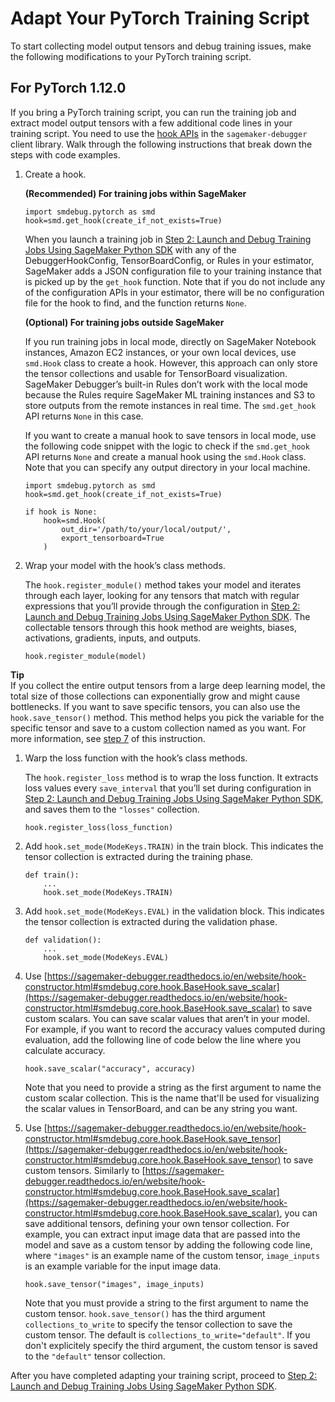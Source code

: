 # Adapt Your PyTorch Training Script<a name="debugger-modify-script-pytorch"></a>

To start collecting model output tensors and debug training issues, make the following modifications to your PyTorch training script\.

## For PyTorch 1\.12\.0<a name="debugger-modify-script-pytorch-1-12-0"></a>

If you bring a PyTorch training script, you can run the training job and extract model output tensors with a few additional code lines in your training script\. You need to use the [hook APIs](https://sagemaker-debugger.readthedocs.io/en/website/hook-api.html) in the `sagemaker-debugger` client library\. Walk through the following instructions that break down the steps with code examples\.

1. Create a hook\.

   **\(Recommended\) For training jobs within SageMaker**

   ```
   import smdebug.pytorch as smd
   hook=smd.get_hook(create_if_not_exists=True)
   ```

   When you launch a training job in [Step 2: Launch and Debug Training Jobs Using SageMaker Python SDK](debugger-configuration-for-debugging.md) with any of the DebuggerHookConfig, TensorBoardConfig, or Rules in your estimator, SageMaker adds a JSON configuration file to your training instance that is picked up by the `get_hook` function\. Note that if you do not include any of the configuration APIs in your estimator, there will be no configuration file for the hook to find, and the function returns `None`\.

   **\(Optional\) For training jobs outside SageMaker**

   If you run training jobs in local mode, directly on SageMaker Notebook instances, Amazon EC2 instances, or your own local devices, use `smd.Hook` class to create a hook\. However, this approach can only store the tensor collections and usable for TensorBoard visualization\. SageMaker Debugger’s built\-in Rules don’t work with the local mode because the Rules require SageMaker ML training instances and S3 to store outputs from the remote instances in real time\. The `smd.get_hook` API returns `None` in this case\. 

   If you want to create a manual hook to save tensors in local mode, use the following code snippet with the logic to check if the `smd.get_hook` API returns `None` and create a manual hook using the `smd.Hook` class\. Note that you can specify any output directory in your local machine\.

   ```
   import smdebug.pytorch as smd
   hook=smd.get_hook(create_if_not_exists=True)
   
   if hook is None:
       hook=smd.Hook(
           out_dir='/path/to/your/local/output/',
           export_tensorboard=True
       )
   ```

1. Wrap your model with the hook’s class methods\.

   The `hook.register_module()` method takes your model and iterates through each layer, looking for any tensors that match with regular expressions that you’ll provide through the configuration in [Step 2: Launch and Debug Training Jobs Using SageMaker Python SDK](debugger-configuration-for-debugging.md)\. The collectable tensors through this hook method are weights, biases, activations, gradients, inputs, and outputs\.

   ```
   hook.register_module(model)
   ```
**Tip**  
If you collect the entire output tensors from a large deep learning model, the total size of those collections can exponentially grow and might cause bottlenecks\. If you want to save specific tensors, you can also use the `hook.save_tensor()` method\. This method helps you pick the variable for the specific tensor and save to a custom collection named as you want\. For more information, see [step 7](#debugger-modify-script-pytorch-save-custom-tensor) of this instruction\.

1. Warp the loss function with the hook’s class methods\.

   The `hook.register_loss` method is to wrap the loss function\. It extracts loss values every `save_interval` that you’ll set during configuration in [Step 2: Launch and Debug Training Jobs Using SageMaker Python SDK](debugger-configuration-for-debugging.md), and saves them to the `"losses"` collection\.

   ```
   hook.register_loss(loss_function)
   ```

1. Add `hook.set_mode(ModeKeys.TRAIN)` in the train block\. This indicates the tensor collection is extracted during the training phase\.

   ```
   def train():
       ...
       hook.set_mode(ModeKeys.TRAIN)
   ```

1. Add `hook.set_mode(ModeKeys.EVAL)` in the validation block\. This indicates the tensor collection is extracted during the validation phase\.

   ```
   def validation():
       ...
       hook.set_mode(ModeKeys.EVAL)
   ```

1. Use [https://sagemaker-debugger.readthedocs.io/en/website/hook-constructor.html#smdebug.core.hook.BaseHook.save_scalar](https://sagemaker-debugger.readthedocs.io/en/website/hook-constructor.html#smdebug.core.hook.BaseHook.save_scalar) to save custom scalars\. You can save scalar values that aren’t in your model\. For example, if you want to record the accuracy values computed during evaluation, add the following line of code below the line where you calculate accuracy\.

   ```
   hook.save_scalar("accuracy", accuracy)
   ```

   Note that you need to provide a string as the first argument to name the custom scalar collection\. This is the name that'll be used for visualizing the scalar values in TensorBoard, and can be any string you want\.

1. <a name="debugger-modify-script-pytorch-save-custom-tensor"></a>Use [https://sagemaker-debugger.readthedocs.io/en/website/hook-constructor.html#smdebug.core.hook.BaseHook.save_tensor](https://sagemaker-debugger.readthedocs.io/en/website/hook-constructor.html#smdebug.core.hook.BaseHook.save_tensor) to save custom tensors\. Similarly to [https://sagemaker-debugger.readthedocs.io/en/website/hook-constructor.html#smdebug.core.hook.BaseHook.save_scalar](https://sagemaker-debugger.readthedocs.io/en/website/hook-constructor.html#smdebug.core.hook.BaseHook.save_scalar), you can save additional tensors, defining your own tensor collection\. For example, you can extract input image data that are passed into the model and save as a custom tensor by adding the following code line, where `"images"` is an example name of the custom tensor, `image_inputs` is an example variable for the input image data\.

   ```
   hook.save_tensor("images", image_inputs)
   ```

   Note that you must provide a string to the first argument to name the custom tensor\. `hook.save_tensor()` has the third argument `collections_to_write` to specify the tensor collection to save the custom tensor\. The default is `collections_to_write="default"`\. If you don't explicitely specify the third argument, the custom tensor is saved to the `"default"` tensor collection\.

After you have completed adapting your training script, proceed to [Step 2: Launch and Debug Training Jobs Using SageMaker Python SDK](debugger-configuration-for-debugging.md)\.